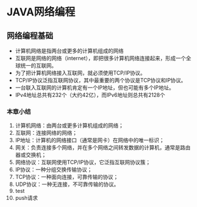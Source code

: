 # JAVA网络编程
## 网络编程基础
- 计算机网络是指两台或更多的计算机组成的网络
- 互联网是网络的网络（internet），即把很多计算机网络连接起来，形成一个全球统一的互联网。
- 为了把计算机网络接入互联网，就必须使用TCP/IP协议。
- TCP/IP协议泛指互联网协议，其中最重要的两个协议是TCP协议和IP协议。
- 一台联入互联网的计算机肯定有一个IP地址，但也可能有多个IP地址。
- IPv4地址总共有232个（大约42亿），而IPv6地址则总共有2128个
### 本章小结
1. 计算机网络：由两台或更多计算机组成的网络；
2. 互联网：连接网络的网络；
3. IP地址：计算机的网络接口（通常是网卡）在网络中的唯一标识；
4. 网关：负责连接多个网络，并在多个网络之间转发数据的计算机，通常是路由器或交换机；
5. 网络协议：互联网使用TCP/IP协议，它泛指互联网协议簇；
6. IP协议：一种分组交换传输协议；
7. TCP协议：一种面向连接，可靠传输的协议；
8. UDP协议：一种无连接，不可靠传输的协议。
9. test
10. push请求